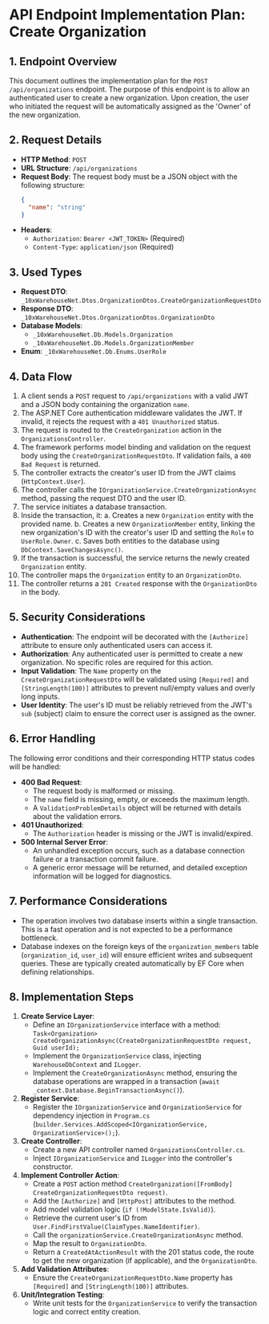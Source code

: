 # API Endpoint Implementation Plan: Create Organization

## 1. Endpoint Overview
This document outlines the implementation plan for the `POST /api/organizations` endpoint. The purpose of this endpoint is to allow an authenticated user to create a new organization. Upon creation, the user who initiated the request will be automatically assigned as the 'Owner' of the new organization.

## 2. Request Details
- **HTTP Method**: `POST`
- **URL Structure**: `/api/organizations`
- **Request Body**: The request body must be a JSON object with the following structure:
  ```json
  {
    "name": "string"
  }
  ```
- **Headers**:
    - `Authorization`: `Bearer <JWT_TOKEN>` (Required)
    - `Content-Type`: `application/json` (Required)

## 3. Used Types
- **Request DTO**: `_10xWarehouseNet.Dtos.OrganizationDtos.CreateOrganizationRequestDto`
- **Response DTO**: `_10xWarehouseNet.Dtos.OrganizationDtos.OrganizationDto`
- **Database Models**:
    - `_10xWarehouseNet.Db.Models.Organization`
    - `_10xWarehouseNet.Db.Models.OrganizationMember`
- **Enum**: `_10xWarehouseNet.Db.Enums.UserRole`

## 4. Data Flow
1. A client sends a `POST` request to `/api/organizations` with a valid JWT and a JSON body containing the organization `name`.
2. The ASP.NET Core authentication middleware validates the JWT. If invalid, it rejects the request with a `401 Unauthorized` status.
3. The request is routed to the `CreateOrganization` action in the `OrganizationsController`.
4. The framework performs model binding and validation on the request body using the `CreateOrganizationRequestDto`. If validation fails, a `400 Bad Request` is returned.
5. The controller extracts the creator's user ID from the JWT claims (`HttpContext.User`).
6. The controller calls the `IOrganizationService.CreateOrganizationAsync` method, passing the request DTO and the user ID.
7. The service initiates a database transaction.
8. Inside the transaction, it:
    a. Creates a new `Organization` entity with the provided name.
    b. Creates a new `OrganizationMember` entity, linking the new organization's ID with the creator's user ID and setting the `Role` to `UserRole.Owner`.
    c. Saves both entities to the database using `DbContext.SaveChangesAsync()`.
9. If the transaction is successful, the service returns the newly created `Organization` entity.
10. The controller maps the `Organization` entity to an `OrganizationDto`.
11. The controller returns a `201 Created` response with the `OrganizationDto` in the body.

## 5. Security Considerations
- **Authentication**: The endpoint will be decorated with the `[Authorize]` attribute to ensure only authenticated users can access it.
- **Authorization**: Any authenticated user is permitted to create a new organization. No specific roles are required for this action.
- **Input Validation**: The `Name` property on the `CreateOrganizationRequestDto` will be validated using `[Required]` and `[StringLength(100)]` attributes to prevent null/empty values and overly long inputs.
- **User Identity**: The user's ID must be reliably retrieved from the JWT's `sub` (subject) claim to ensure the correct user is assigned as the owner.

## 6. Error Handling
The following error conditions and their corresponding HTTP status codes will be handled:
- **400 Bad Request**:
    - The request body is malformed or missing.
    - The `name` field is missing, empty, or exceeds the maximum length.
    - A `ValidationProblemDetails` object will be returned with details about the validation errors.
- **401 Unauthorized**:
    - The `Authorization` header is missing or the JWT is invalid/expired.
- **500 Internal Server Error**:
    - An unhandled exception occurs, such as a database connection failure or a transaction commit failure.
    - A generic error message will be returned, and detailed exception information will be logged for diagnostics.

## 7. Performance Considerations
- The operation involves two database inserts within a single transaction. This is a fast operation and is not expected to be a performance bottleneck.
- Database indexes on the foreign keys of the `organization_members` table (`organization_id`, `user_id`) will ensure efficient writes and subsequent queries. These are typically created automatically by EF Core when defining relationships.

## 8. Implementation Steps
1. **Create Service Layer**:
   - Define an `IOrganizationService` interface with a method: `Task<Organization> CreateOrganizationAsync(CreateOrganizationRequestDto request, Guid userId);`
   - Implement the `OrganizationService` class, injecting `WarehouseDbContext` and `ILogger`.
   - Implement the `CreateOrganizationAsync` method, ensuring the database operations are wrapped in a transaction (`await _context.Database.BeginTransactionAsync()`).
2. **Register Service**:
   - Register the `IOrganizationService` and `OrganizationService` for dependency injection in `Program.cs` (`builder.Services.AddScoped<IOrganizationService, OrganizationService>();`).
3. **Create Controller**:
   - Create a new API controller named `OrganizationsController.cs`.
   - Inject `IOrganizationService` and `ILogger` into the controller's constructor.
4. **Implement Controller Action**:
   - Create a `POST` action method `CreateOrganization([FromBody] CreateOrganizationRequestDto request)`.
   - Add the `[Authorize]` and `[HttpPost]` attributes to the method.
   - Add model validation logic (`if (!ModelState.IsValid)`).
   - Retrieve the current user's ID from `User.FindFirstValue(ClaimTypes.NameIdentifier)`.
   - Call the `organizationService.CreateOrganizationAsync` method.
   - Map the result to `OrganizationDto`.
   - Return a `CreatedAtActionResult` with the 201 status code, the route to get the new organization (if applicable), and the `OrganizationDto`.
5. **Add Validation Attributes**:
   - Ensure the `CreateOrganizationRequestDto.Name` property has `[Required]` and `[StringLength(100)]` attributes.
6. **Unit/Integration Testing**:
   - Write unit tests for the `OrganizationService` to verify the transaction logic and correct entity creation.
